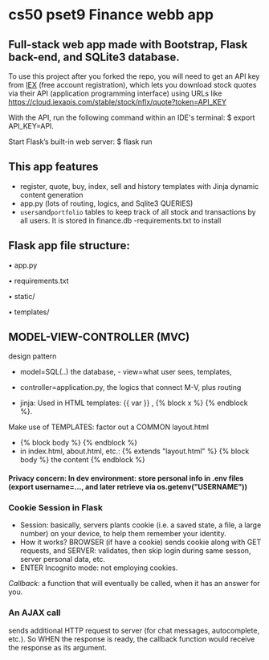 # cs50 pset9 Finance webb app

## Full-stack web app made with Bootstrap, Flask back-end, and SQLite3 database.

To use this project after you forked the repo, you will need to get an API key from [IEX](iexcloud.io/cloud-login#/register/) (free account registration), which lets you download stock quotes via their API (application programming interface) using URLs like https://cloud.iexapis.com/stable/stock/nflx/quote?token=API_KEY

With the API, run the following command within an IDE's terminal: $ export API_KEY=API.

Start Flask’s built-in web server:
$ flask run

## This app features

- register, quote, buy, index, sell and history templates with Jinja dynamic content generation
- app.py (lots of routing, logics, and Sqlite3 QUERIES)
- `users`and`portfolio` tables to keep track of all stock and transactions by all users. It is stored in finance.db
-requirements.txt to install

## Flask app file structure:

• app.py

• requirements.txt

• static/

• templates/

## MODEL-VIEW-CONTROLLER (MVC)

design pattern

- model=SQL(..) the database, - view=what user sees, templates,

- controller=application.py, the logics that connect M-V, plus routing

- jinja: Used in HTML templates: {{ var }} , {% block x %} {% endblock %}.

Make use of TEMPLATES: factor out a COMMON layout.html

- {% block body %} {% endblock %}
- in index.html, about.html, etc.: {% extends "layout.html" %} {% block body %} the content {% endblock %}

#### Privacy concern: In dev environment: store personal info in .env files (export username=..., and later retrieve via os.getenv("USERNAME"))

### Cookie Session in Flask

- Session: basically, servers plants cookie (i.e. a saved state, a file, a large number) on your device, to help them remember your identity.
- How it works? BROWSER (if have a cookie) sends cookie along with GET requests, and SERVER: validates, then skip login during same sesson, server personal data, etc.
- ENTER Incognito mode: not employing cookies.

_Callback_: a function that will eventually be called, when it has an answer for you.

### An AJAX call

sends additional HTTP request to server (for chat messages, autocomplete, etc.). So WHEN the response is ready, the callback function would receive the response as its argument.
